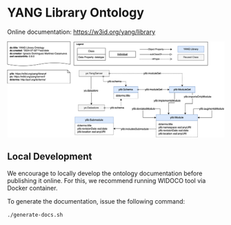 # YANG Library Ontology

Online documentation: https://w3id.org/yang/library

![YANG Library Ontology](diagrams/yang-library-figures.svg)

## Local Development

We encourage to locally develop the ontology documentation before publishing it online. For this, we recommend running WIDOCO tool via Docker container.

To generate the documentation, issue the following command:

```bash
./generate-docs.sh
```
